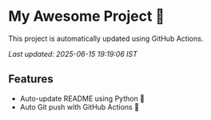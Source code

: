 # My Awesome Project 🚀

This project is automatically updated using GitHub Actions.

_Last updated: 2025-06-15 19:19:06 IST_

## Features
- Auto-update README using Python 🐍
- Auto Git push with GitHub Actions 🤖
